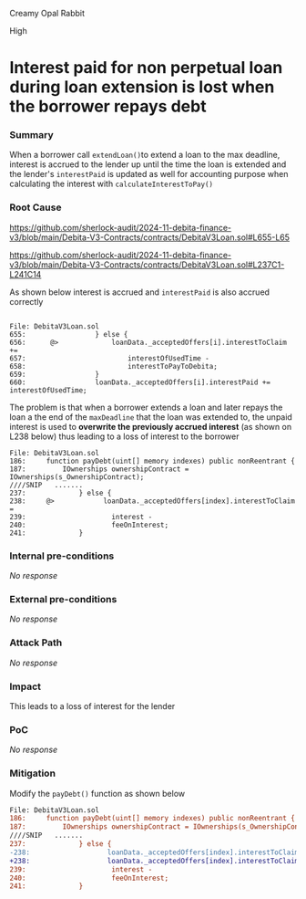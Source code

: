 Creamy Opal Rabbit

High

# Interest paid for non perpetual loan during loan extension is lost when the borrower repays debt

### Summary

When a borrower call `extendLoan()`to extend a loan to the max deadline, interest is accrued to the lender up until the time the loan is extended and the lender's `interestPaid` is updated as well for accounting purpose when calculating the interest with `calculateInterestToPay()`

### Root Cause

https://github.com/sherlock-audit/2024-11-debita-finance-v3/blob/main/Debita-V3-Contracts/contracts/DebitaV3Loan.sol#L655-L65

https://github.com/sherlock-audit/2024-11-debita-finance-v3/blob/main/Debita-V3-Contracts/contracts/DebitaV3Loan.sol#L237C1-L241C14

As shown below interest is accrued and `interestPaid` is also accrued correctly
```solidity

File: DebitaV3Loan.sol
655:                 } else {
656:      @>             loanData._acceptedOffers[i].interestToClaim +=
657:                         interestOfUsedTime - 
658:                         interestToPayToDebita;
659:                 }
660:                 loanData._acceptedOffers[i].interestPaid += interestOfUsedTime;

```

The problem is that when a borrower extends a loan and later repays the loan a the end of the `maxDeadline` that the loan was extended to, the unpaid interest is used to **overwrite the previously accrued interest** (as shown on L238 below) thus leading to a loss of interest to the borrower

```solidity
File: DebitaV3Loan.sol
186:     function payDebt(uint[] memory indexes) public nonReentrant {
187:         IOwnerships ownershipContract = IOwnerships(s_OwnershipContract);
////SNIP   .......
237:             } else {
238:     @>            loanData._acceptedOffers[index].interestToClaim =
239:                     interest -
240:                     feeOnInterest;
241:             }

```

### Internal pre-conditions

_No response_

### External pre-conditions

_No response_

### Attack Path

_No response_

### Impact

This leads to a loss of interest for the lender

### PoC

_No response_

### Mitigation

Modify the `payDebt()` function as shown below


```diff
File: DebitaV3Loan.sol
186:     function payDebt(uint[] memory indexes) public nonReentrant {
187:         IOwnerships ownershipContract = IOwnerships(s_OwnershipContract);
////SNIP   .......
237:             } else {
-238:                   loanData._acceptedOffers[index].interestToClaim =
+238:                   loanData._acceptedOffers[index].interestToClaim +=
239:                     interest -
240:                     feeOnInterest;
241:             }

```